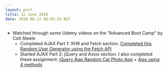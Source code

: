 ```yaml
---
layout: post
title: 12 June 2018 
date: 2018-06-12 08:45:29 BST
---
```

+ Watched through some Udemy videos on the "Advanced Boot Camp" by Colt Steele 
  - Completed AJAX Part 1: XHR and Fetch section. [Completed this Random User Generator using the Fetch API](https://codepen.io/JackTheWebDev/full/mKmrwQ)
  - Started AJAX Part 2: jQuery and Axios section. I also completed these assignment: [jQuery Ajax Random Cat Photo App](https://codepen.io/JackTheWebDev/full/NzjvaK) + [Ajax using 4 methods](https://codepen.io/JackTheWebDev/full/mKmqdO)
